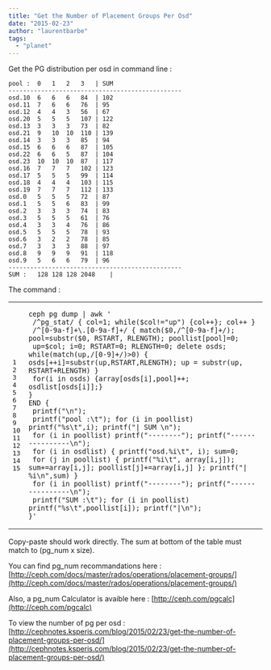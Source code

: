 ```yaml
---
title: "Get the Number of Placement Groups Per Osd"
date: "2015-02-23"
author: "laurentbarbe"
tags: 
  - "planet"
---
```


Get the PG distribution per osd in command line :

```
pool :  0   1   2   3   | SUM 
------------------------------------------------
osd.10  6   6   6   84  | 102
osd.11  7   6   6   76  | 95
osd.12  4   4   3   56  | 67
osd.20  5   5   5   107 | 122
osd.13  3   3   3   73  | 82
osd.21  9   10  10  110 | 139
osd.14  3   3   3   85  | 94
osd.15  6   6   6   87  | 105
osd.22  6   6   5   87  | 104
osd.23  10  10  10  87  | 117
osd.16  7   7   7   102 | 123
osd.17  5   5   5   99  | 114
osd.18  4   4   4   103 | 115
osd.19  7   7   7   112 | 133
osd.0   5   5   5   72  | 87
osd.1   5   5   6   83  | 99
osd.2   3   3   3   74  | 83
osd.3   5   5   5   61  | 76
osd.4   3   3   4   76  | 86
osd.5   5   5   5   78  | 93
osd.6   3   2   2   78  | 85
osd.7   3   3   3   88  | 97
osd.8   9   9   9   91  | 118
osd.9   5   6   6   79  | 96
------------------------------------------------
SUM :   128 128 128 2048    |
```

The command :

<table><tbody><tr><td class="gutter"><pre class="line-numbers"><span class="line-number">1</span>
<span class="line-number">2</span>
<span class="line-number">3</span>
<span class="line-number">4</span>
<span class="line-number">5</span>
<span class="line-number">6</span>
<span class="line-number">7</span>
<span class="line-number">8</span>
<span class="line-number">9</span>
<span class="line-number">10</span>
<span class="line-number">11</span>
<span class="line-number">12</span>
<span class="line-number">13</span>
<span class="line-number">14</span>
<span class="line-number">15</span>
</pre></td><td class="code"><pre><code class="awk"><span class="line"><span class="nx">ceph</span> <span class="nx">pg</span> <span class="nx">dump</span> <span class="err">|</span> <span class="nx">awk</span> <span class="s1">'</span>
</span><span class="line"><span class="s1"> /^pg_stat/ { col=1; while($col!="up") {col++}; col++ }</span>
</span><span class="line"><span class="s1"> /^[0-9a-f]+\.[0-9a-f]+/ { match($0,/^[0-9a-f]+/); pool=substr($0, RSTART, RLENGTH); poollist[pool]=0;</span>
</span><span class="line"><span class="s1"> up=$col; i=0; RSTART=0; RLENGTH=0; delete osds; while(match(up,/[0-9]+/)&gt;0) { osds[++i]=substr(up,RSTART,RLENGTH); up = substr(up, RSTART+RLENGTH) }</span>
</span><span class="line"><span class="s1"> for(i in osds) {array[osds[i],pool]++; osdlist[osds[i]];}</span>
</span><span class="line"><span class="s1">}</span>
</span><span class="line"><span class="s1">END {</span>
</span><span class="line"><span class="s1"> printf("\n");</span>
</span><span class="line"><span class="s1"> printf("pool :\t"); for (i in poollist) printf("%s\t",i); printf("| SUM \n");</span>
</span><span class="line"><span class="s1"> for (i in poollist) printf("--------"); printf("----------------\n");</span>
</span><span class="line"><span class="s1"> for (i in osdlist) { printf("osd.%i\t", i); sum=0;</span>
</span><span class="line"><span class="s1"> for (j in poollist) { printf("%i\t", array[i,j]); sum+=array[i,j]; poollist[j]+=array[i,j] }; printf("| %i\n",sum) }</span>
</span><span class="line"><span class="s1"> for (i in poollist) printf("--------"); printf("----------------\n");</span>
</span><span class="line"><span class="s1"> printf("SUM :\t"); for (i in poollist) printf("%s\t",poollist[i]); printf("|\n");</span>
</span><span class="line"><span class="s1">}'</span>
</span></code></pre></td></tr></tbody></table>

Copy-paste should work directly. The sum at bottom of the table must match to (pg\_num x size).

You can find pg\_num recommandations here : [http://ceph.com/docs/master/rados/operations/placement-groups/](http://ceph.com/docs/master/rados/operations/placement-groups/)

Also, a pg\_num Calculator is avaible here : [http://ceph.com/pgcalc](http://ceph.com/pgcalc)

To view the number of pg per osd : [http://cephnotes.ksperis.com/blog/2015/02/23/get-the-number-of-placement-groups-per-osd/](http://cephnotes.ksperis.com/blog/2015/02/23/get-the-number-of-placement-groups-per-osd/)
